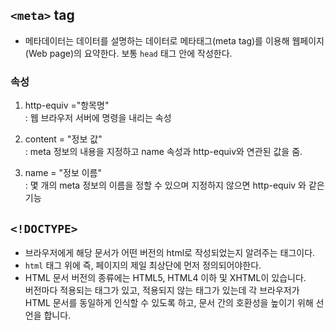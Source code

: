 ## `<meta>` tag

- 메타데이터는 데이터를 설명하는 데이터로 메타태그(meta tag)를 이용해 웹페이지(Web page)의 요약한다. 보통 `head` 태그 안에 작성한다.

### 속성

1. http-equiv ="항목명"  
   : 웹 브라우저 서버에 명령을 내리는 속성

2. content = "정보 값"  
   : meta 정보의 내용을 지정하고 name 속성과 http-equiv와 연관된 값을 줌.

3. name = "정보 이름"  
   : 몇 개의 meta 정보의 이름을 정할 수 있으며 지정하지 않으면 http-equiv 와 같은 기능

## `<!DOCTYPE>`

- 브라우저에게 해당 문서가 어떤 버전의 html로 작성되었는지 알려주는 태그이다.
- `html` 태그 위에 즉, 페이지의 제일 최상단에 먼저 정의되어야한다.
- HTML 문서 버전의 종류에는 HTML5, HTML4 이하 및 XHTML이 있습니다.  
  버전마다 적용되는 태그가 있고, 적용되지 않는 태그가 있는데 각 브라우저가 HTML 문서를 동일하게 인식할 수 있도록 하고, 문서 간의 호환성을 높이기 위해 선언을 합니다.
